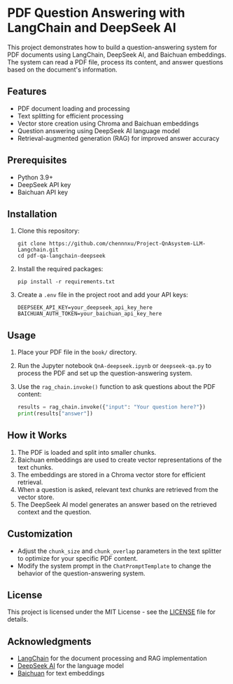 # PDF Question Answering with LangChain and DeepSeek AI

This project demonstrates how to build a question-answering system for PDF documents using LangChain, DeepSeek AI, and Baichuan embeddings. The system can read a PDF file, process its content, and answer questions based on the document's information.

## Features

- PDF document loading and processing
- Text splitting for efficient processing
- Vector store creation using Chroma and Baichuan embeddings
- Question answering using DeepSeek AI language model
- Retrieval-augmented generation (RAG) for improved answer accuracy

## Prerequisites

- Python 3.9+
- DeepSeek API key
- Baichuan API key

## Installation

1. Clone this repository:
   ```
   git clone https://github.com/chennnxu/Project-QnAsystem-LLM-Langchain.git
   cd pdf-qa-langchain-deepseek
   ```

2. Install the required packages:
   ```
   pip install -r requirements.txt
   ```

3. Create a `.env` file in the project root and add your API keys:
   ```
   DEEPSEEK_API_KEY=your_deepseek_api_key_here
   BAICHUAN_AUTH_TOKEN=your_baichuan_api_key_here
   ```

## Usage

1. Place your PDF file in the `book/` directory.

2. Run the Jupyter notebook `QnA-deepseek.ipynb` or `deepseek-qa.py` to process the PDF and set up the question-answering system.

3. Use the `rag_chain.invoke()` function to ask questions about the PDF content:
   ```python
   results = rag_chain.invoke({"input": "Your question here?"})
   print(results["answer"])
   ```

## How it Works

1. The PDF is loaded and split into smaller chunks.
2. Baichuan embeddings are used to create vector representations of the text chunks.
3. The embeddings are stored in a Chroma vector store for efficient retrieval.
4. When a question is asked, relevant text chunks are retrieved from the vector store.
5. The DeepSeek AI model generates an answer based on the retrieved context and the question.

## Customization

- Adjust the `chunk_size` and `chunk_overlap` parameters in the text splitter to optimize for your specific PDF content.
- Modify the system prompt in the `ChatPromptTemplate` to change the behavior of the question-answering system.

## License

This project is licensed under the MIT License - see the [LICENSE](LICENSE) file for details.

## Acknowledgments

- [LangChain](https://python.langchain.com/) for the document processing and RAG implementation
- [DeepSeek AI](https://deepseek.com/) for the language model
- [Baichuan](https://www.baichuan-ai.com/) for text embeddings
